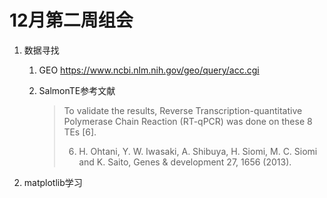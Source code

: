 # 12月第二周组会

1. 数据寻找

   1. GEO
      https://www.ncbi.nlm.nih.gov/geo/query/acc.cgi

   1. SalmonTE参考文献

      > To validate the results, Reverse Transcription-quantitative Polymerase Chain Reaction (RT-qPCR) was done on these 8 TEs [6].
      >
      > 6. H. Ohtani, Y. W. Iwasaki, A. Shibuya, H. Siomi, M. C. Siomi and K. Saito, Genes & development 27, 1656 (2013).

2. matplotlib学习

